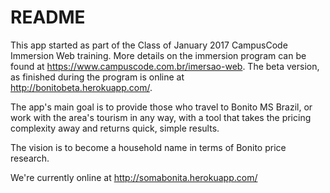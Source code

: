 # README

This app started as part of the Class of January 2017 CampusCode Immersion Web training.
More details on the immersion program can be found at https://www.campuscode.com.br/imersao-web.
The beta version, as finished during the program is online at http://bonitobeta.herokuapp.com/.

The app's main goal is to provide those who travel to Bonito MS Brazil, or work with the area's tourism in any way, with a tool that takes the pricing complexity away and returns quick, simple results.

The vision is to become a household name in terms of Bonito price research.

We're currently online at http://somabonita.herokuapp.com/
